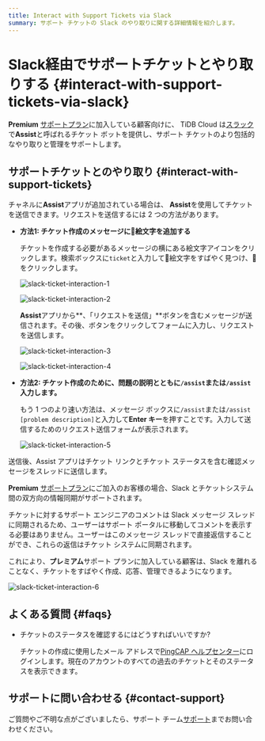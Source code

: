 ```yaml
---
title: Interact with Support Tickets via Slack
summary: サポート チケットの Slack のやり取りに関する詳細情報を紹介します。
---
```


# Slack経由でサポートチケットとやり取りする {#interact-with-support-tickets-via-slack}

**Premium** [サポートプラン](/tidb-cloud/connected-care-detail.md)に加入している顧客向けに、 TiDB Cloud は[スラック](https://slack.com/)で**Assist**と呼ばれるチケット ボットを提供し、サポート チケットのより包括的なやり取りと管理をサポートします。

## サポートチケットとのやり取り {#interact-with-support-tickets}

チャネルに**Assist**アプリが追加されている場合は、 **Assist**を使用してチケットを送信できます。リクエストを送信するには 2 つの方法があります。

-   **方法1: チケット作成のメッセージに🎫絵文字を追加する**

    チケットを作成する必要があるメッセージの横にある絵文字アイコンをクリックします。検索ボックスに`ticket`と入力して🎫絵文字をすばやく見つけ、🎫をクリックします。

    ![slack-ticket-interaction-1](https://docs-download.pingcap.com/media/images/docs/tidb-cloud/connected-slack-ticket-interaction-1.png)

    ![slack-ticket-interaction-2](https://docs-download.pingcap.com/media/images/docs/tidb-cloud/connected-slack-ticket-interaction-2.png)

    **Assist**アプリから**、「リクエストを送信」**ボタンを含むメッセージが送信されます。その後、ボタンをクリックしてフォームに入力し、リクエストを送信します。

    ![slack-ticket-interaction-3](https://docs-download.pingcap.com/media/images/docs/tidb-cloud/connected-slack-ticket-interaction-3.png)

    ![slack-ticket-interaction-4](https://docs-download.pingcap.com/media/images/docs/tidb-cloud/connected-slack-ticket-interaction-4.png)

-   **方法2: チケット作成のために、問題の説明とともに`/assist`または`/assist`入力します。**

    もう 1 つのより速い方法は、メッセージ ボックスに`/assist`または`/assist [problem description]`と入力して**Enter キー**を押すことです。入力して送信するためのリクエスト送信フォームが表示されます。

    ![slack-ticket-interaction-5](https://docs-download.pingcap.com/media/images/docs/tidb-cloud/connected-slack-ticket-interaction-5.png)

送信後、Assist アプリはチケット リンクとチケット ステータスを含む確認メッセージをスレッドに送信します。

**Premium** [サポートプラン](/tidb-cloud/connected-care-detail.md)にご加入のお客様の場合、Slack とチケットシステム間の双方向の情報同期がサポートされます。

チケットに対するサポート エンジニアのコメントは Slack メッセージ スレッドに同期されるため、ユーザーはサポート ポータルに移動してコメントを表示する必要はありません。ユーザーはこのメッセージ スレッドで直接返信することができ、これらの返信はチケット システムに同期されます。

これにより、**プレミアム**サポート プランに加入している顧客は、Slack を離れることなく、チケットをすばやく作成、応答、管理できるようになります。

![slack-ticket-interaction-6](https://docs-download.pingcap.com/media/images/docs/tidb-cloud/connected-slack-ticket-interaction-6.png)

## よくある質問 {#faqs}

-   チケットのステータスを確認するにはどうすればいいですか?

    チケットの作成に使用したメール アドレスで[PingCAP ヘルプセンター](https://tidb.support.pingcap.com/servicedesk/customer/user/requests)にログインします。現在のアカウントのすべての過去のチケットとそのステータスを表示できます。

## サポートに問い合わせる {#contact-support}

ご質問やご不明な点がございましたら、サポート チーム<a href="mailto:support@pingcap.com">[サポート](mailto:support@pingcap.com)</a>までお問い合わせください。
